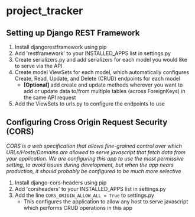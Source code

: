 # project_tracker

## Setting up Django REST Framework

1. Install djangorestframework using pip
2. Add 'restframework' to your INSTALLED_APPS list in settings.py
3. Create serializers.py and add serializers for each model you would like 
to serve via the API
4. Create model ViewSets for each model, which automatically configures 
Create, Read, Update, and Delete (CRUD) endpoints for each model
   * **[Optional]** add create and update methods wherever you want to add or update
   data to/from multiple tables (across ForeignKeys) in the same API request
5. Add the ViewSets to urls.py to configure the endpoints to use

## Configuring Cross Origin Request Security (CORS)
*CORS is a web specification that allows fine-grained control over which
URLs/Hosts/Domains are allowed to serve javascript that fetch data from your 
application.  We are configuring this app to use the most permissive setting,
to avoid issues during development, but when the app nears production, it 
should probably be configured to be much more selective*

1. Install django-cors-headers using pip
2. Add 'corsheaders' to your INSTALLED_APPS list in settings.py
3. Add the line `CORS_ORIGIN_ALLOW_ALL = True` to settings.py
   * This configures the application to allow any host to serve javascript
   which performs CRUD operations in this app
